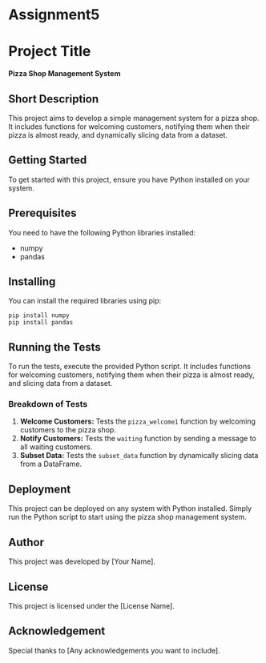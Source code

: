 # Assignment5
# Project Title
**Pizza Shop Management System**

## Short Description
This project aims to develop a simple management system for a pizza shop. It includes functions for welcoming customers, notifying them when their pizza is almost ready, and dynamically slicing data from a dataset.

## Getting Started
To get started with this project, ensure you have Python installed on your system.

## Prerequisites
You need to have the following Python libraries installed:
- numpy
- pandas

## Installing
You can install the required libraries using pip:
```
pip install numpy
pip install pandas
```

## Running the Tests
To run the tests, execute the provided Python script. It includes functions for welcoming customers, notifying them when their pizza is almost ready, and slicing data from a dataset.

### Breakdown of Tests
1. **Welcome Customers:** Tests the `pizza_welcome1` function by welcoming customers to the pizza shop.
2. **Notify Customers:** Tests the `waiting` function by sending a message to all waiting customers.
3. **Subset Data:** Tests the `subset_data` function by dynamically slicing data from a DataFrame.

## Deployment
This project can be deployed on any system with Python installed. Simply run the Python script to start using the pizza shop management system.

## Author
This project was developed by [Your Name].

## License
This project is licensed under the [License Name].

## Acknowledgement
Special thanks to [Any acknowledgements you want to include].
